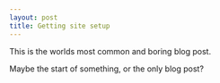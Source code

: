 ```yaml
---
layout: post
title: Getting site setup
---
```


This is the worlds most common and boring blog post.

Maybe the start of something, or the only blog post?